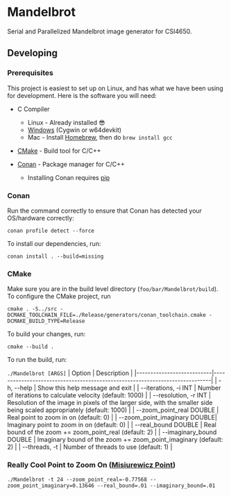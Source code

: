 # Mandelbrot

Serial and Parallelized Mandelbrot image generator for CSI4650.

## Developing

### Prerequisites

This project is easiest to set up on Linux, and has what we have been using for development. Here is the software you will need:

- C Compiler
    - Linux - Already installed 😎
    - [Windows](https://www.mingw-w64.org/downloads/) (Cygwin or w64devkit)
    - Mac - Install [Homebrew](llvm-openmp/17.0.6), then do `brew install gcc`
    
- [CMake](https://cmake.org/download/) - Build tool for C/C++
- [Conan](https://docs.conan.io/2/installation.html) - Package manager for C/C++
    - Installing Conan requires [pip](https://pip.pypa.io/en/stable/cli/pip_download/)

### Conan

Run the command correctly to ensure that Conan has detected your OS/hardware correctly:

`conan profile detect --force`

To install our dependencies, run: 

`conan install . --build=missing`

### CMake

Make sure you are in the build level directory (`foo/bar/Mandelbrot/build`). To configure the CMake project, run

`cmake . -S../src -DCMAKE_TOOLCHAIN_FILE=./Release/generators/conan_toolchain.cmake -DCMAKE_BUILD_TYPE=Release`

To build your changes, run:

`cmake --build .`

To run the build, run:

`./Mandelbrot [ARGS]`
| Option                    | Description                                                                 |
|---------------------------|-----------------------------------------------------------------------------|
| -h, --help                | Show this help message and exit                                            |
| --iterations, -i INT      | Number of iterations to calculate velocity (default: 1000)                 |
| --resolution, -r INT      | Resolution of the image in pixels of the larger side, with the smaller  side being scaled appropriately (default: 1000)     |
| --zoom_point_real DOUBLE     | Real point to zoom in on (default: 0)                                      |
| --zoom_point_imaginary DOUBLE| Imaginary point to zoom in on (default: 0)                                 |
| --real_bound DOUBLE          | Real bound of the zoom += zoom_point_real (default: 2)                     |
| --imaginary_bound DOUBLE     | Imaginary bound of the zoom += zoom_point_imaginary (default: 2)           |
| --threads, -t         | Number of threads to use (default: 1)                                      |

### Really Cool Point to Zoom On ([Misiurewicz Point](https://en.wikipedia.org/wiki/Misiurewicz_point))

`./Mandelbrot -t 24 --zoom_point_real=-0.77568 --zoom_point_imaginary=0.13646 --real_bound=.01 --imaginary_bound=.01`

